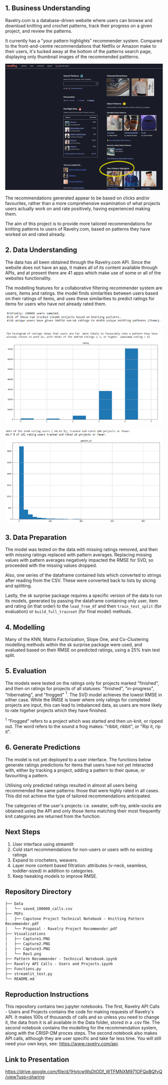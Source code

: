 ## 1. Business Understanding
Ravelry.com is a database-driven website where users can browse and download knitting and crochet patterns, track their progress on a given project, and review the patterns. 

It currently has a "your pattern highlights" recommender system. Compared to the front-and-centre recommendations that Netflix or Amazon make to their users, it's tucked away at the bottom of the patterns search page, displaying only thumbnail images of the recommended pattterns. 

![alt text](https://github.com/clareadunne/PatternRecommender/blob/main/Vizualisations/Rav1.png)

The recommendations generated appear to be based on clicks and/or favourites, rather than a more comprehensive examination of what projects users actually work on and rate positively, having experienced making them. 

The aim of this project is to provide more tailored recommendations for knitting patterns to users of Ravelry.com, based on patterns they have worked on and rated already. 
## 2. Data Understanding
The data has all been obtained through the Ravelry.com API. Since the website does not have an app, it makes all of its content available through APIs, and at present there are 41 apps which make use of some or all of the websites functionality.

The modelling features for a collaborative filtering recommender system are users, items and ratings. the model finds similarities between users based on their ratings of items, and uses these similarities to predict ratings for items for users who have not already rated them.

![alt text](https://github.com/clareadunne/PatternRecommender/blob/main/Vizualisations/Capture1.PNG)

![alt text](https://github.com/clareadunne/PatternRecommender/blob/main/Vizualisations/Capture2.PNG)

![alt text](https://github.com/clareadunne/PatternRecommender/blob/main/Vizualisations/Capture3.PNG)

## 3. Data Preparation
The model was tested on the data with missing ratings removed, and then with missing ratings replaced with pattern averages. Replacing missing values with pattern averages negatively impacted the RMSE for SVD, so proceeded with the missing values dropped. 

Also, one series of the dataframe contained lists which converted to strings after reading from the CSV. These were converted back to lists by slicing and splitting. 

Lastly, the sk surprise package requires a specific version of the data to run its models, generated by passing the dataframe containing only user, item and rating (in that order) to the <code>load_from_df</code> and then <code>train_test_split</code> (for evaluation) or <code>build_full_trainset</code> (for final model) methods. 
## 4. Modelling
Many of the KNN, Matrix Factorization, Slope One, and Co-Clustering modelling methods within the sk surprise package were used, and evaluated based on their RMSE on predicted ratings, using a 25% train test split. 
## 5. Evaluation
The models were tested on the ratings only for projects marked "finished", and then on ratings for projects of all statuses: "finished", "in-progress", "hibernating", and "frogged" $^{1}$. The SVD model achieves the lowest RMSE in either case. While the RMSE is lower where only ratings for completed projects are input, this can lead to imbalanced data, as users are more likely to rate higeher projects which they have finished. 

$^{1}$ "Frogged" refers to a project which was started and then un-knit, or ripped out. The word refers to the sound a frog makes: "ribbit, ribbit", or "Rip it, rip it".
## 6. Generate Predictions
The model is not yet deployed to a user interface. The functions below generate ratings predictions for items that users have not yet interacted with, either by tracking a project, adding a pattern to their queue, or favouriting a pattern. 

Utilising only predicted ratings resulted in almost all users being recommended the same patterns: those that were highly rated in all cases. This did not achieve the type of tailored recommendations anticipated. 

The categories of the user's projects: i.e. sweater, soft-toy, ankle-socks are obtained using the API and only those items matching their most frequently knit categories are returned from the function. 
## Next Steps
1. User interface using streamlit
2. Cold start recommendations for non-users or users with no existing ratings
3. Expand to crocheters, weavers.
4. Layer more content based filtration: attributes (v-neck, seamless, toddler-sized) in addition to categories. 
5. Keep tweaking models to improve RMSE. 

## Repository Directory
```
├── Data
│   └── saved_100000_calls.csv
├── PDFs
│   ├── Capstone Project Technical Notebook - Knitting Pattern Recommender.pdf
│   └── Proposal - Ravelry Project Recommender.pdf
├── Visualizations
│   ├── Capture1.PNG
│   ├── Capture2.PNG
│   ├── Capture3.PNG
│   └── Rav1.png
├── Pattern Recommender - Technical Notebook.ipynb
├── Ravelry API Calls - Users and Projects.ipynb
├── Functions.py
├── streamlit_test.py
└── README.md
```
## Reproduction Instructions
This repository contains two jupyter notebooks. The first, Ravelry API Calls - Users and Projects contains the code for making requests of Ravelry's API. It makes 100s of thousands of calls and so unless you need to change it, the data from it is all available in the Data folder, stored in a .csv file. 
The second notebook contains the modelling for the recommendation system, along with the CRISP-DM proces steps. 
The second notebook also makes API calls, although they are user specific and take far less time. You will still need your own keys, see: https://www.ravelry.com/api.

## Link to Presentation
https://drive.google.com/file/d/1HxtcwWsDtODf_WTFMNXM971OFQpBQfvQ/view?usp=sharing
